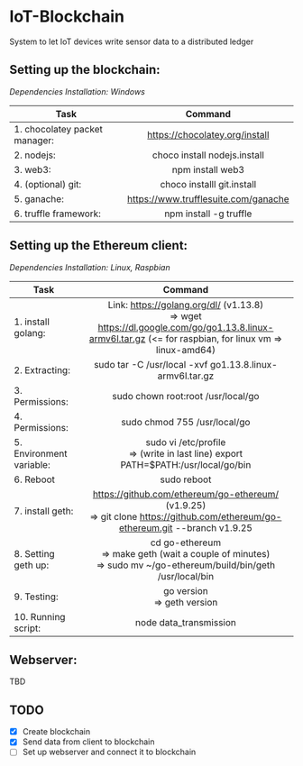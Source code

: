 # IoT-Blockchain
System to let IoT devices write sensor data to a distributed ledger

## Setting up the blockchain:
_Dependencies Installation: Windows_

| Task                           | Command                                |
|--------------------------------|:--------------------------------------:|
| 1. chocolatey packet manager:  | https://chocolatey.org/install         |
| 2. nodejs:                     | choco install nodejs.install           |
| 3. web3:                       | npm install web3                       |
| 4. (optional) git:             | choco installl git.install             |
| 5. ganache:                    | https://www.trufflesuite.com/ganache   |
| 6. truffle framework:          | npm install -g truffle                 |


## Setting up the Ethereum client:
_Dependencies Installation: Linux, Raspbian_

| Task                     | Command                                                         |
|--------------------------|:---------------------------------------------------------------:|
| 1. install golang:        |     Link: https://golang.org/dl/ (v1.13.8) <br>=> wget https://dl.google.com/go/go1.13.8.linux-armv6l.tar.gz  (<= for raspbian, for linux vm => linux-amd64) |
| 2. Extracting:           |       sudo tar -C /usr/local -xvf go1.13.8.linux-armv6l.tar.gz |
| 3. Permissions:          |       sudo chown root:root /usr/local/go |
| 4. Permissions:          |       sudo chmod 755 /usr/local/go |
| 5. Environment variable: |       sudo vi /etc/profile   <br>=> (write in last line)    export PATH=$PATH:/usr/local/go/bin |
| 6. Reboot                |       sudo reboot |
| 7. install geth:         |       https://github.com/ethereum/go-ethereum/ (v1.9.25) <br>=> git clone https://github.com/ethereum/go-ethereum.git --branch v1.9.25 |
| 8. Setting geth up:      |       cd go-ethereum      <br>=>    make geth (wait a couple of minutes)    <br>=> sudo mv ~/go-ethereum/build/bin/geth /usr/local/bin |
| 9. Testing:              |       go version          <br>=> geth version |
| 10. Running script:      |       node data_transmission |


## Webserver:

TBD



## TODO
- [x] Create blockchain 
- [x] Send data from client to blockchain 
- [ ] Set up webserver and connect it to blockchain
